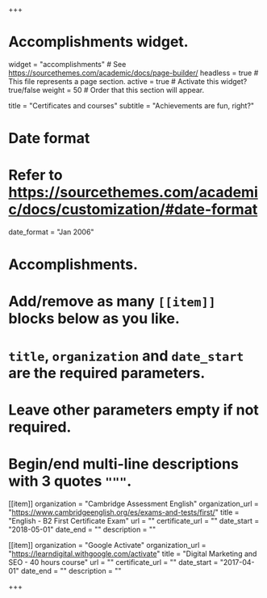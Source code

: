 +++
# Accomplishments widget.
widget = "accomplishments"  # See https://sourcethemes.com/academic/docs/page-builder/
headless = true  # This file represents a page section.
active = true  # Activate this widget? true/false
weight = 50  # Order that this section will appear.

title = "Certificates and courses"
subtitle = "Achievements are fun, right?"

# Date format
#   Refer to https://sourcethemes.com/academic/docs/customization/#date-format
date_format = "Jan 2006"

# Accomplishments.
#   Add/remove as many `[[item]]` blocks below as you like.
#   `title`, `organization` and `date_start` are the required parameters.
#   Leave other parameters empty if not required.
#   Begin/end multi-line descriptions with 3 quotes `"""`.

[[item]]
  organization = "Cambridge Assessment English"
  organization_url = "https://www.cambridgeenglish.org/es/exams-and-tests/first/"
  title = "English - B2 First Certificate Exam"
  url = ""
  certificate_url = ""
  date_start = "2018-05-01"
  date_end = ""
  description = ""

[[item]]
  organization = "Google Activate"
  organization_url = "https://learndigital.withgoogle.com/activate"
  title = "Digital Marketing and SEO - 40 hours course"
  url = ""
  certificate_url = ""
  date_start = "2017-04-01"
  date_end = ""
  description = ""

+++
